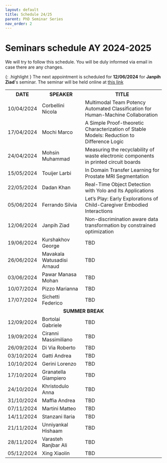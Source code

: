 ```yaml
---
layout: default
title: Schedule 24/25
parent: PhD Seminar Series
nav_order: 2
---
```


# Seminars schedule AY 2024-2025

We will try to follow this schedule. 
You will be duly informed via email in case there are any changes.

{: .highlight }
The next appointment is scheduled for **12/06/2024** for **Janpih Ziad**'s seminar.
The seminar will be held online at <a href="https://teams.microsoft.com/l/team/19%3aa830ceaf779b4c69a719318232186180%40thread.tacv2/conversations?groupId=5dbf9ae3-ebb4-4ba7-9f0f-49bf400e3138&tenantId=6cd36f83-1a02-442d-972f-2670cb5e9b1a">this link</a>

<table>
    <tr>
        <th>DATE</th>
        <th>SPEAKER</th>
        <th>TITLE</th>
    </tr>
    <tr>
        <td>10/04/2024</td>
        <td>Corbellini Nicola</td>
        <td>Multimodal Team Potency Automated Classification for Human-Machine Collaboration</td>
    </tr>
    <tr>
        <td>17/04/2024</td>
        <td>Mochi Marco</td>
        <td>A Simple Proof-theoretic Characterization of Stable Models: Reduction to Difference Logic</td>
    </tr>
    <tr>
        <td>24/04/2024</td>
        <td>Mohsin Muhammad</td>
        <td>Measuring the recyclability of waste electronic components in printed circuit boards</td>
    </tr>
    <tr>
        <td>15/05/2024</td>
        <td>Touijer Larbi</td>
        <td>In Domain Transfer Learning for Prostate MRI Segmentation</td>
    </tr>
    <tr>
        <td>22/05/2024</td>
        <td>Dadan Khan</td>
        <td>Real-Time Object Detection with Yolo and Its Applications</td>
    </tr>
    <tr>
        <td>05/06/2024</td>
        <td>Ferrando Silvia</td>
        <td>Let’s Play: Early Explorations of Child-Caregiver Embodied Interactions</td>
    </tr>
    <tr>
        <td>12/06/2024</td>
        <td>Janpih Ziad</td>
        <td>Non-discrimination aware data transformation by constrained optimization</td>
    </tr>
    <tr>
        <td>19/06/2024</td>
        <td>Kurshakhov George</td>
        <td>TBD</td>
    </tr>
    <tr>
        <td>26/06/2024</td>
        <td>Mavakala Watusadisi Arnaud </td>
        <td>TBD</td>
    </tr>
    <tr>
        <td>03/06/2024</td>
        <td>Pawar Manasa Mohan</td>
        <td>TBD</td>
    </tr>
    <tr>
        <td>10/07/2024</td>
        <td>Pizzo Marianna</td>
        <td>TBD</td>
    </tr>
    <tr>
        <td>17/07/2024</td>
        <td>Sichetti Federico</td>
        <td>TBD</td>
    </tr>
    <tr>
        <td colspan="3"><center><b>SUMMER BREAK</b></center></td>
    </tr>
    <tr>
        <td>12/09/2024</td>
        <td>Bortolai Gabriele </td>
        <td>TBD</td>
    </tr>
    <tr>
        <td>19/09/2024</td>
        <td>Ciranni Massimiliano </td>
        <td>TBD</td>
    </tr>
    <tr>
        <td>26/09/2024</td>
        <td>Di Via Roberto</td>
        <td>TBD</td>
    </tr>
    <tr>
        <td>03/10/2024</td>
        <td>Gatti Andrea</td>
        <td>TBD</td>
    </tr>
    <tr>
        <td>10/10/2024</td>
        <td>Gerini Lorenzo </td>
        <td>TBD</td>
    </tr>
    <tr>
        <td>17/10/2024</td>
        <td>Granatella Giampiero </td>
        <td>TBD</td>
    </tr>
    <tr>
        <td>24/10/2024</td>
        <td>Khristodulo Anna </td>
        <td>TBD</td>
    </tr>
    <tr>
        <td>31/10/2024</td>
        <td>Maffia Andrea</td>
        <td>TBD</td>
    </tr>
    <tr>
        <td>07/11/2024</td>
        <td>Martini Matteo</td>
        <td>TBD</td>
    </tr>
    <tr>
        <td>14/11/2024</td>
        <td>Stanzani Ilaria</td>
        <td>TBD</td>
    </tr>
    <tr>
        <td>21/11/2024</td>
        <td>Unniyankal Hishaam</td>
        <td>TBD</td>
    </tr>
    <tr>
        <td>28/11/2024</td>
        <td>Varasteh Ranjbar Ali</td>
        <td>TBD</td>
    </tr>
    <tr>
        <td>05/12/2024</td>
        <td>Xing Xiaolin</td>
        <td>TBD</td>
    </tr>
</table>